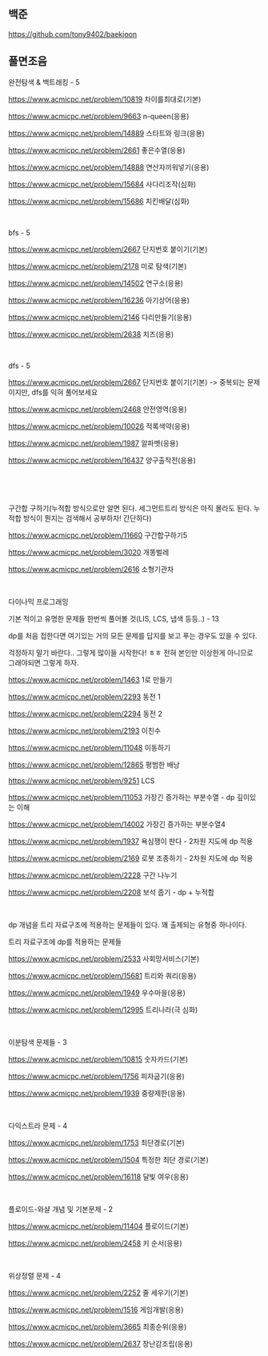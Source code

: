 ## 백준
https://github.com/tony9402/baekjoon


## 풀면조음
완전탐색 & 백트래킹 - 5

https://www.acmicpc.net/problem/10819 차이를최대로(기본)

https://www.acmicpc.net/problem/9663 n-queen(응용)

https://www.acmicpc.net/problem/14889 스타트와 링크(응용)

https://www.acmicpc.net/problem/2661 좋은수열(응용)

https://www.acmicpc.net/problem/14888 연산자끼워넣기(응용)

https://www.acmicpc.net/problem/15684 사다리조작(심화)

https://www.acmicpc.net/problem/15686 치킨배달(심화)

​

bfs - 5

https://www.acmicpc.net/problem/2667 단지번호 붙이기(기본)

https://www.acmicpc.net/problem/2178 미로 탐색(기본)

https://www.acmicpc.net/problem/14502 연구소(응용)

https://www.acmicpc.net/problem/16236 아기상어(응용)

https://www.acmicpc.net/problem/2146 다리만들기(응용)

https://www.acmicpc.net/problem/2638 치즈(응용)

​

dfs - 5

https://www.acmicpc.net/problem/2667 단지번호 붙이기(기본) -> 중복되는 문제이지만, dfs를 익혀 풀어보세요

https://www.acmicpc.net/problem/2468 안전영역(응용)

https://www.acmicpc.net/problem/10026 적록색약(응용)

https://www.acmicpc.net/problem/1987 알파벳(응용)

https://www.acmicpc.net/problem/16437 양구출작전(응용)

​

​

구간합 구하기(누적합 방식으로만 알면 된다. 세그먼트트리 방식은 아직 몰라도 된다. 누적합 방식이 뭔지는 검색해서 공부하자! 간단하다)

https://www.acmicpc.net/problem/11660 구간합구하기5

https://www.acmicpc.net/problem/3020 개똥벌레

https://www.acmicpc.net/problem/2616 소형기관차

​

다이나믹 프로그래밍 

기본 적이고 유명한 문제들 한번씩 풀어볼 것(LIS, LCS, 냅색 등등..) - 13

dp를 처음 접한다면 여기있는 거의 모든 문제를 답지를 보고 푸는 경우도 있을 수 있다.

걱정하지 말기 바란다.. 그렇게 많이들 시작한다! ㅎㅎ 전혀 본인만 이상한게 아니므로 그래야되면 그렇게 하자.

https://www.acmicpc.net/problem/1463 1로 만들기

https://www.acmicpc.net/problem/2293 동전 1

https://www.acmicpc.net/problem/2294 동전 2

https://www.acmicpc.net/problem/2193 이친수

https://www.acmicpc.net/problem/11048 이동하기

https://www.acmicpc.net/problem/12865 평범한 배낭

https://www.acmicpc.net/problem/9251 LCS

https://www.acmicpc.net/problem/11053 가장긴 증가하는 부분수열 - dp 깊이있는 이해

https://www.acmicpc.net/problem/14002 가장긴 증가하는 부분수열4

https://www.acmicpc.net/problem/1937 욕심쟁이 판다 - 2차원 지도에 dp 적용

https://www.acmicpc.net/problem/2169 로봇 조종하기 - 2차원 지도에 dp 적용

https://www.acmicpc.net/problem/2228 구간 나누기

https://www.acmicpc.net/problem/2208 보석 줍기 - dp + 누적합

​

dp 개념을 트리 자료구조에 적용하는 문제들이 있다. 꽤 출제되는 유형중 하나이다.

트리 자료구조에 dp를 적용하는 문제들

https://www.acmicpc.net/problem/2533 사회망서비스(기본)

https://www.acmicpc.net/problem/15681 트리와 쿼리(응용)

https://www.acmicpc.net/problem/1949 우수마을(응용)

https://www.acmicpc.net/problem/12995 트리나라(극 심화)

​

이분탐색 문제들 - 3

https://www.acmicpc.net/problem/10815 숫자카드(기본)

https://www.acmicpc.net/problem/1756 피자굽기(응용)

https://www.acmicpc.net/problem/1939 중량제한(응용)

​

다익스트라 문제 - 4

https://www.acmicpc.net/problem/1753 최단경로(기본)

https://www.acmicpc.net/problem/1504 특정한 최단 경로(기본)

https://www.acmicpc.net/problem/16118 달빛 여우(응용)

​

플로이드-와샬 개념 및 기본문제 - 2

https://www.acmicpc.net/problem/11404 플로이드(기본)

https://www.acmicpc.net/problem/2458 키 순서(응용)

​

위상정렬 문제 - 4

https://www.acmicpc.net/problem/2252 줄 세우기(기본)

https://www.acmicpc.net/problem/1516 게임개발(응용)

https://www.acmicpc.net/problem/3665 최종순위(응용)

https://www.acmicpc.net/problem/2637 장난감조립(응용)
